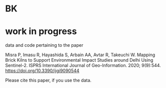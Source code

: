 # BK
# work in progress
data and code pertaining to the paper

Misra P, Imasu R, Hayashida S, Arbain AA, Avtar R, Takeuchi W. Mapping Brick Kilns to Support Environmental Impact Studies around Delhi Using Sentinel-2. ISPRS International Journal of Geo-Information. 2020; 9(9):544. https://doi.org/10.3390/ijgi9090544

Please cite this paper, if you use the data. 
